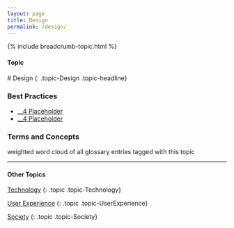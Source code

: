 ```yaml
---
layout: page
title: Design
permalink: /design/
---
```


{% include breadcrumb-topic.html %}

<h4 class="strap">Topic</h4>
# Design
{: .topic-Design .topic-headline}

### Best Practices
- [__4 Placeholder](/4-placeholder/)
- [__4 Placeholder](/4-placeholder/)

### Terms and Concepts

weighted word cloud of all glossary entries tagged with this topic

<hr class="panel-line">
<h4>Other Topics</h4>

 <a href="/technology/">Technology</a>
{: .topic .topic-Technology}

<a href="/ux/">User Experience</a>
{: .topic .topic-UserExperience}

<a href="/society/">Society</a>
{: .topic .topic-Society}
